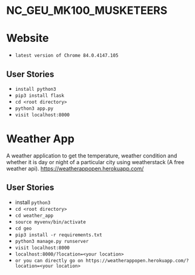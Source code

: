 # NC_GEU_MK100_MUSKETEERS
# Website
- `latest version of Chrome 84.0.4147.105`
## User Stories
- `install python3`
- `pip3 install flask`
- `cd <root directory>`
- `python3 app.py`
- `visit localhost:8000`

# Weather App
A weather application to get the temperature, weather condition and whether it is day or night of a particular city using weatherstack (A free weather api).
<a href="https://weatherappopen.herokuapp.com/">https://weatherappopen.herokuapp.com/</a>

## User Stories 
- install `python3`
- `cd <root directory>`
- `cd weather_app`
- `source myvenv/bin/activate`
- `cd geo`
- `pip3 install -r requirements.txt`
- `python3 manage.py runserver`
- `visit localhost:8000`
- `localhost:8000/?location=<your location>`
- `or you can directly go on https://weatherappopen.herokuapp.com/?location=<your location>`
